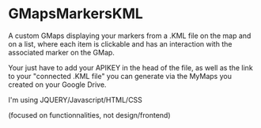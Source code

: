 # GMapsMarkersKML
A custom GMaps displaying your markers from a .KML file on the map and on a list, where each item is clickable and has an interaction with the associated marker on the GMap.

Your just have to add your APIKEY in the head of the file, as well as the link to your "connected .KML file" you can generate via the MyMaps you created on your Google Drive.

I'm using JQUERY/Javascript/HTML/CSS 

(focused on functionnalities, not design/frontend)
